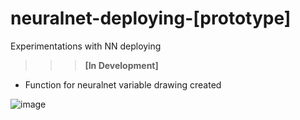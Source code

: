 # neuralnet-deploying-[prototype]
Experimentations with NN deploying

>>> <b>[In Development]</b>

* Function for neuralnet variable drawing created

![image](https://user-images.githubusercontent.com/109345462/218879112-ac70ff1a-e356-48ea-a55b-55c1719071c9.png)

